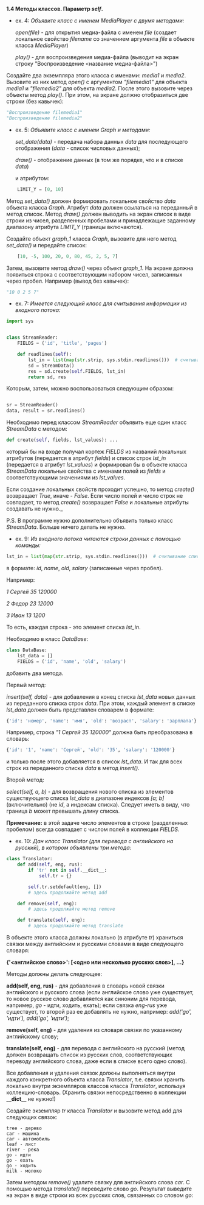 __1.4 Методы классов. Параметр _self_.__
- ex. 4: _Объявите класс с именем MediaPlayer с двумя методами:_

    _open(file)_ - для открытия медиа-файла с именем _file_ (создает локальное свойство _filename_ со значением аргумента _file_ в объекте класса _MediaPlayer_)

    _play()_ - для воспроизведения медиа-файла (выводит на экран строку "Воспроизведение <название медиа-файла>")

Создайте два экземпляра этого класса с именами: _media1_ и _media2_. Вызовите из них метод _open()_ с аргументом _"filemedia1"_ для объекта _media1_ и _"filemedia2"_ для объекта _media2_. После этого вызовите через объекты метод _play()_. При этом, на экране должно отобразиться две строки (без кавычек):

```python
"Воспроизведение filemedia1"
"Воспроизведение filemedia2"
```

- ex. 5: _Объявите класс с именем Graph и методами:_

    _set_data(data)_ - передача набора данных _data_ для последующего отображения (_data_ - список числовых данных);

    _draw()_ - отображение данных (в том же порядке, что и в списке _data_)

    и атрибутом:
```python
    LIMIT_Y = [0, 10]
```

Метод _set_data()_ должен формировать локальное свойство _data_ объекта класса _Graph_. Атрибут _data_ должен ссылаться на переданный в метод список. Метод _draw()_ должен выводить на экран список в виде строки из чисел, разделенных пробелами и принадлежащие заданному диапазону атрибута _LIMIT_Y_ (границы включаются).

Создайте объект _graph_1_ класса _Graph_, вызовите для него метод _set_data()_ и передайте список:
```python
    [10, -5, 100, 20, 0, 80, 45, 2, 5, 7]
```
Затем, вызовите метод _draw()_ через объект _graph_1_. На экране должна появиться строка с соответствующим набором чисел, записанных через пробел. Например (вывод без кавычек):
```python
"10 0 2 5 7"
```
- ex. 7: _Имеется следующий класс для считывания информации из входного потока:_

```python
import sys


class StreamReader:
    FIELDS = ('id', 'title', 'pages')

    def readlines(self):
        lst_in = list(map(str.strip, sys.stdin.readlines()))  # считывание списка строк из входного потока
        sd = StreamData()
        res = sd.create(self.FIELDS, lst_in)
        return sd, res
```
Которым, затем, можно воспользоваться следующим образом:
```python

sr = StreamReader()
data, result = sr.readlines()
```
Необходимо перед классом _StreamReader_ объявить еще один класс _StreamData_ с методом:
```python
def create(self, fields, lst_values): ...
```

который бы на входе получал кортеж _FIELDS_ из названий локальных атрибутов (передается в атрибут _fields_) и список строк _lst_in_ (передается в атрибут _lst_values_) и формировал бы в объекте класса _StreamData_ локальные свойства с именами полей из _fields_ и соответствующими значениями из _lst_values_.

Если создание локальных свойств проходит успешно, то метод _create()_ возвращает _True_, иначе - _False_. Если число полей и число строк не совпадает, то метод _create()_ возвращает _False_ и локальные атрибуты создавать не нужно._

P.S. В программе нужно дополнительно объявить только класс _StreamData_. Больше ничего делать не нужно.

- ex. 9: _Из входного потока читаются строки данных с помощью команды:_

```python
lst_in = list(map(str.strip, sys.stdin.readlines()))  # считывание списка строк из входного потока
```
в формате: _id_, _name_, _old_, _salary_ (записанные через пробел).

Например:

_1 Сергей 35 120000_

_2 Федор 23 12000_

_3 Иван 13 1200_


То есть, каждая строка - это элемент списка _lst_in_.

Необходимо в класс _DataBase_:
```Python
class DataBase:
    lst_data = []
    FIELDS = ('id', 'name', 'old', 'salary')
```
добавить два метода.

Первый метод:

_insert(self, data)_ - для добавления в конец списка _lst_data_ новых данных из переданного списка строк _data_. При этом, каждый элемент в списке _lst_data_ должен быть представлен словарем в формате:

```Python
{'id': 'номер', 'name': 'имя', 'old': 'возраст', 'salary': 'зарплата'}
```
Например, строка _"1 Сергей 35 120000"_ должна быть преобразована в словарь:
```Python
{'id': '1', 'name': 'Сергей', 'old': '35', 'salary': '120000'}
```
и только после этого добавляется в список _lst_data_. И так для всех строк из переданного списка _data_ в метод _insert()_.

Второй метод:

_select(self, a, b)_ - для возвращения нового списка из элементов существующего списка _lst_data_ в диапазоне индексов _[a; b]_ (включительно) (не _id_, а индексам списка). Следует иметь в виду, что граница _b_ может превышать длину списка.

**Примечание:** в этой задаче число элементов в строке (разделенных пробелом) всегда совпадает с числом полей в коллекции _FIELDS_.

- ex. 10: _Дан класс Translator (для перевода с английского на русский), в котором объявлены три метода:_

```python
class Translator:
    def add(self, eng, rus):
        if 'tr' not in self.__dict__:
            self.tr = {}

        self.tr.setdefault(eng, [])
        # здесь продолжайте метод add

    def remove(self, eng):
        # здесь продолжайте метод remove

    def translate(self, eng):
        # здесь продолжайте метод translate
```

  В объекте этого класса должны локально (в атрибуте _tr_) храниться связки между английским и русскими словами в виде следующего словаря:

  **{'<английское слово>': [<одно или несколько русских слов>], ...}**

  Методы должны делать следующее:

  __add(self, eng, rus)__ - для добавления в словарь новой связки английского и русского слова (если английское слово уже существует, то новое русское слово добавляется как синоним для перевода, например, _go_ - идти, ходить, ехать); если связка _eng-rus_ уже существует, то второй раз ее добавлять не нужно, например:  _add('go', 'идти'), add('go', 'идти')_;

  __remove(self, eng)__ - для удаления из словаря связки по указанному английскому слову;

  __translate(self, eng)__ - для перевода с английского на русский (метод должен возвращать список из русских слов, соответствующих переводу английского слова, даже если в списке всего одно слово).

  Все добавления и удаления связок должны выполняться внутри каждого конкретного объекта класса _Translator_, т.е. связки хранить локально внутри экземпляров классов класса _Translator_, используя коллекцию-словарь. (Хранить связки непосредственно в коллекции **\_\_dict\_\_** не нужно!)

  Создайте экземпляр _tr_ класса _Translator_ и вызовите метод add для следующих связок:

  ```
  tree - дерево
  car - машина
  car - автомобиль
  leaf - лист
  river - река
  go - идти
  go - ехать
  go - ходить
  milk - молоко
```

  Затем методом _remove()_ удалите связку для английского слова _car_. С помощью метода _translate()_ переведите слово _go_. Результат выведите на экран в виде строки из всех русских слов, связанных со словом _go_:
